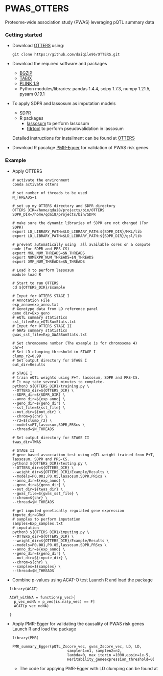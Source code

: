 # PWAS_OTTERS
Proteome-wide association study (PWAS) leveraging pQTL summary data

### Getting started

* Download [OTTERS](https://github.com/daiqile96/OTTERS)  using:
  ```
  git clone https://github.com/daiqile96/OTTERS.git
  ```

* Download the required software and packages
  * [BGZIP](http://www.htslib.org/doc/bgzip.html)
  * [TABIX](http://www.htslib.org/doc/tabix.html)
  * [PLINK 1.9](https://www.cog-genomics.org/plink/)
  * Python modules/libraries: pandas 1.4.4, scipy 1.7.3, numpy 1.21.5, pysam 0.19.1


* To apply SDPR and lassosum as imputation models
  * [SDPR](https://github.com/eldronzhou/SDPR)
  * R packages
    * [lassosum](https://github.com/tshmak/lassosum) to perform lassosum
    * [fdrtool](https://cran.r-project.org/web/packages/fdrtool/index.html) to perform pseudovalidation in lassosum

  Detailed instructions for installment can be found at [OTTERS](https://github.com/daiqile96/OTTERS/blob/main/README.md)

* Download R pacakge [PMR-Egger](https://github.com/yuanzhongshang/PMR) for validation of PWAS risk genes
  

### Example

* Apply OTTERS
  ```
  # activate the environment
  conda activate otters
  
  # set number of threads to be used
  N_THREADS=1
  
  # set up my OTTERS directory and SDPR directory
  OTTERS_DIR=/home/qdai8/projects/bin/OTTERS
  SDPR_DIR=/home/qdai8/projects/bin/SDPR
  
  # make sure the dynamic libraries of SDPR are not changed (For SDPR)
  export LD_LIBRARY_PATH=$LD_LIBRARY_PATH:${SDPR_DIR}/MKL/lib
  export LD_LIBRARY_PATH=$LD_LIBRARY_PATH:${SDPR_DIR}/gsl/lib
  
  # prevent automatically using  all available cores on a compute node (For SDPR and PRS-CS)
  export MKL_NUM_THREADS=$N_THREADS
  export NUMEXPR_NUM_THREADS=$N_THREADS
  export OMP_NUM_THREADS=$N_THREADS
  
  # Load R to perform lassosum
  module load R
  
  # Start to run OTTERS
  cd ${OTTERS_DIR}/Example
  
  # Input for OTTERS STAGE I 
  # Annotation File 
  exp_anno=exp_anno.txt
  # Genotype data from LD reference panel
  geno_dir=Exp_geno
  # eQTL summary statistics 
  sst_file=Exp_eQTLSumStats.txt
  # Input for OTTERS STAGE II
  # GWAS summary statistics 
  gwas_sst_file=Exp_GWASSumStats.txt
  
  # Set chromosome number (The example is for chromosome 4)
  chr=4
  # Set LD-clumping threshold in STAGE I
  clump_r2=0.99
  # Set output directory for STAGE I
  out_dir=Results
  
  # STAGE I
  # train eQTL weights using P+T, lassosum, SDPR and PRS-CS. 
  # It may take several minutes to complete.
  python3 ${OTTERS_DIR}/training.py \
  --OTTERS_dir=${OTTERS_DIR} \
  --SDPR_dir=${SDPR_DIR} \
  --anno_dir=${exp_anno} \
  --geno_dir=${geno_dir} \
  --sst_file=${sst_file} \
  --out_dir=${out_dir} \
  --chrom=${chr} \
  --r2=${clump_r2} \
  --models=PT,lassosum,SDPR,PRScs \
  --thread=$N_THREADS
  
  # Set output directory for STAGE II
  twas_dir=TWAS
  
  # STAGE II
  # gene-based association test using eQTL-weight trained from P+T, lassosum, SDPR and PRS-CS.
  python3 ${OTTERS_DIR}/testing.py \
  --OTTERS_dir=${OTTERS_DIR} \
  --weight_dir=${OTTERS_DIR}/Example/Results \
  --models=P0.001,P0.05,lassosum,SDPR,PRScs \
  --anno_dir=${exp_anno} \
  --geno_dir=${geno_dir} \
  --out_dir=${twas_dir} \
  --gwas_file=${gwas_sst_file} \
  --chrom=${chr} \
  --thread=$N_THREADS
  
  # get imputed genetically regulated gene expression
  impute_dir=GReX
  # samples to perform imputation
  samples=Exp_samples.txt
  # imputation
  python3 ${OTTERS_DIR}/imputing.py \
  --OTTERS_dir=${OTTERS_DIR} \
  --weight_dir=${OTTERS_DIR}/Example/Results \
  --models=P0.001,P0.05,lassosum,SDPR,PRScs \
  --anno_dir=${exp_anno} \
  --geno_dir=${geno_dir} \
  --out_dir=${impute_dir} \
  --chrom=${chr} \
  --samples=${samples} \
  --thread=$N_THREADS
  ```

  
* Combine p-values using ACAT-O test
Launch R and load the package
```
  library(ACAT)
  
  ACAT_withNA = function(p_vec){
    p_vec_noNA = p_vec[is.na(p_vec) == F]
    ACAT(p_vec_noNA)
    
  }
  ```
  
* Apply PMR-Egger for validating the causality of PWAS risk genes
  Launch R and load the package
  ```
  library(PMR)
  
  PMR_summary_Egger(pQTL_Zscore_vec, gwas_Zscore_vec, LD, LD, 
                           samplen1=n1, samplen2=n2, 
                           lambda=0, max_iterin =1000,epsin=1e-5, 
                           Heritability_geneexpression_threshold=0)
  ```
  * The code for applying PMR-Egger with LD clumping can be found at 
